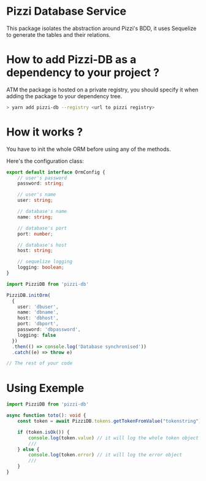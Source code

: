 # Pizzi Database Service

This package isolates the abstraction around Pizzi's BDD, it uses Sequelize to
generate the tables and their relations.

# How to add Pizzi-DB as a dependency to your project ? 

ATM the package is hosted on a private registry, you should specify it when
adding the package to your dependency tree.

```sh
> yarn add pizzi-db --registry <url to pizzi registry>
```

# How it works ?

You have to init the whole ORM before using any of the methods.

Here's the configuration class:

```ts
export default interface OrmConfig {
    // user's password
    password: string;

    // user's name
    user: string;

    // database's name
    name: string;

    // database's port
    port: number;

    // database's host
    host: string;

    // sequelize logging
    logging: boolean;
}
```

```ts
import PizziDB from 'pizzi-db'

PizziDB.initOrm(
  {
    user: 'dbuser', 
    name: 'dbname', 
    host: 'dbhost', 
    port: 'dbport', 
    password: 'dbpassword',
    logging: false
  })
  .then(() => console.log('Database synchronised'))
  .catch((e) => throw e)

// The rest of your code
```

# Using Exemple

```ts
import PizziDB from 'pizzi-db'

async function toto(): void {
    const token = await PizziDB.tokens.getTokenFromValue("tokenstring")

    if (token.isOk()) {
        console.log(token.value) // it will log the whole token object
        ///
    } else {
        console.log(token.error) // it will log the error object
        ///
    }
}
```
